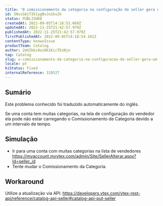 ```yaml
---
title: 'O comissionamento da categoria na configuração do seller gera um Time Out'
id: 5NsiGAjTIK1ygBvJo1ks2k
status: PUBLISHED
createdAt: 2022-09-05T14:18:53.669Z
updatedAt: 2022-11-25T21:42:57.979Z
publishedAt: 2022-11-25T21:42:57.979Z
firstPublishedAt: 2022-09-05T14:18:54.161Z
contentType: knownIssue
productTeam: Catalog
author: 2mXZkbi0oi061KicTExNjo
tag: Catalog
slug: o-comissionamento-da-categoria-na-configuracao-do-seller-gera-um-time-out
locale: pt
kiStatus: Fixed
internalReference: 310527
---
```


## Sumário

<div class="alert alert-info">
  <p>Este problema conhecido foi traduzido automaticamente do inglês.</p>
</div>


Se uma conta tem muitas categorias, na tela de configuração do vendedor ela pode não estar carregando o Comissionamento de Categoria devido a um intervalo de tempo.




## Simulação



- Ir para uma conta com muitas categorias na lista de vendedores https://myaccount.myvtex.com/admin/Site/SellerAlterar.aspx?Id=seller_id
- Tente mudar o Comissionamento da Categoria.



## Workaround


Utilize a atualização via API: https://developers.vtex.com/vtex-rest-api/reference/catalog-api-seller#catalog-api-put-seller

